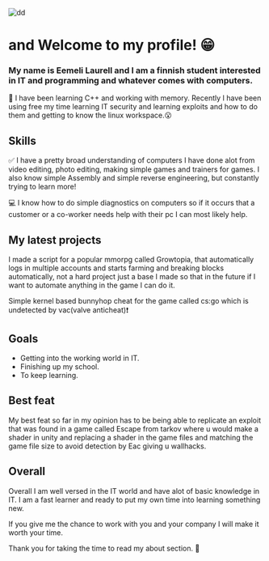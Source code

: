 ![dd](https://user-images.githubusercontent.com/113902787/191013493-a04389d7-95b5-4990-a847-ad2a9320ec4c.png)
# and Welcome to my profile! 😁


### My name is Eemeli Laurell and I am a finnish student interested in IT and programming and whatever comes with computers.

📖 I have been learning C++ and working with memory.
Recently I have been using free my time learning IT security and learning exploits and how to do them and       getting to know the linux workspace.😮

## Skills
 ✅ I have a pretty broad understanding of computers I have done alot from video editing, photo editing, making simple games and trainers for games. I also know simple Assembly and simple reverse engineering, but constantly trying to learn more!

💻 I know how to do simple diagnostics on computers so if it occurs that a customer or a co-worker needs help with   their pc I can most likely help.

## My latest projects

I made a script for a popular mmorpg called Growtopia, that automatically logs in multiple accounts and starts farming and breaking blocks automatically, not a hard project just a base I made so that in the future if I want to automate anything in the game I can do it.

Simple kernel based bunnyhop cheat for the game called cs:go which is undetected by vac(valve anticheat)❗

## Goals

- Getting into the working world in IT.
- Finishing up my school.
- To keep learning.

## Best feat
My best feat so far in my opinion has to be being able to replicate an exploit that was found in a game called Escape from tarkov where u would make a shader in unity and replacing a shader in the game files and matching the game file size to avoid detection by Eac giving u wallhacks.

## Overall
Overall I am well versed in the IT world and have alot of basic knowledge in IT. 
I am a fast learner and ready to put my own time into learning something new.

If you give me the chance to work with you and your company I will make it worth your time.

Thank you for taking the time to read my about section. 💜






